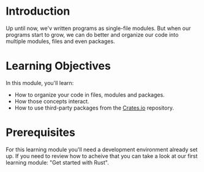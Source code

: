 # Introduction

Up until now, we'v written programs as single-file modules. But when our programs start to grow, we
can do better and organize our code into multiple modules, files and even packages.

# Learning Objectives

In this module, you'll learn:

-   How to organize your code in files, modules and packages.
-   How those concepts interact.
-   How to use third-party packages from the [Crates.io](https://crates.io) repository.

# Prerequisites

For this learning module you'll need a development environment already set up. If you need to review
how to acheive that you can take a look at our first learning module: "Get started with Rust".
